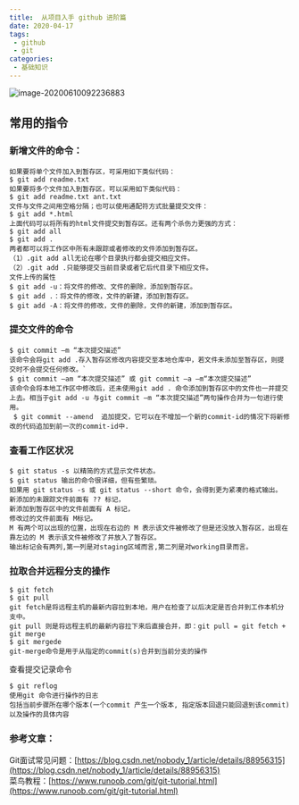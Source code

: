 ```yaml
---
title:  从项目入手 github 进阶篇
date: 2020-04-17
tags:
 - github
 - git
categories:
 - 基础知识
---
```

![image-20200610092236883](https://i.loli.net/2020/06/10/Don3ZyJvBCNb6ms.png)
<!-- more -->
<a name="y0WRd"></a>
## 常用的指令
<a name="iJvkR"></a>
### 新增文件的命令：
```
如果要将单个文件加入到暂存区，可采用如下类似代码：
$ git add readme.txt
如果要将多个文件加入到暂存区，可以采用如下类似代码：
$ git add readme.txt ant.txt
文件与文件之间用空格分隔；也可以使用通配符方式批量提交文件：
$ git add *.html
上面代码可以将所有的html文件提交到暂存区。还有两个杀伤力更强的方式：
$ git add all 
$ git add .
两者都可以将工作区中所有未跟踪或者修改的文件添加到暂存区。
（1）.git add all无论在哪个目录执行都会提交相应文件。
（2）.git add .只能够提交当前目录或者它后代目录下相应文件。
文件上传的属性
$ git add -u：将文件的修改、文件的删除，添加到暂存区。
$ git add .：将文件的修改，文件的新建，添加到暂存区。
$ git add -A：将文件的修改，文件的删除，文件的新建，添加到暂存区。
```
<a name="6PsHc"></a>
### 提交文件的命令
```
$ git commit –m “本次提交描述”
该命令会将git add .存入暂存区修改内容提交至本地仓库中，若文件未添加至暂存区，则提交时不会提交任何修改。`
$ git commit –am “本次提交描述” 或 git commit –a –m“本次提交描述”
该命令会将本地工作区中修改后，还未使用git add . 命令添加到暂存区中的文件也一并提交上去。相当于git add -u 与git commit –m “本次提交描述”两句操作合并为一句进行使用。
 $ git commit --amend  追加提交，它可以在不增加一个新的commit-id的情况下将新修改的代码追加到前一次的commit-id中.
```
<a name="0IgD2"></a>
### 查看工作区状况
```
$ git status -s 以精简的方式显示文件状态。
$ git status 输出的命令很详细，但有些繁琐。
如果用 git status -s 或 git status --short 命令，会得到更为紧凑的格式输出。
新添加的未跟踪文件前面有 ?? 标记，
新添加到暂存区中的文件前面有 A 标记，
修改过的文件前面有 M标记。
M 有两个可以出现的位置，出现在右边的 M 表示该文件被修改了但是还没放入暂存区，出现在靠左边的 M 表示该文件被修改了并放入了暂存区。
输出标记会有两列,第一列是对staging区域而言,第二列是对working目录而言。
```
<a name="G0p6Q"></a>
### 拉取合并远程分支的操作
```
$ git fetch
$ git pull
git fetch是将远程主机的最新内容拉到本地，用户在检查了以后决定是否合并到工作本机分支中。
git pull 则是将远程主机的最新内容拉下来后直接合并，即：git pull = git fetch + git merge
$ git mergede
git-merge命令是用于从指定的commit(s)合并到当前分支的操作
```
查看提交记录命令
```
$ git reflog
使用git 命令进行操作的日志  
包括当前步骤所在哪个版本(一个commit 产生一个版本, 指定版本回退只能回退到该commit) 以及操作的具体内容
```
<a name="rNR7V"></a>
### 参考文章：
Git面试常见问题：[https://blog.csdn.net/nobody_1/article/details/88956315](https://blog.csdn.net/nobody_1/article/details/88956315)<br />菜鸟教程：[https://www.runoob.com/git/git-tutorial.html](https://www.runoob.com/git/git-tutorial.html)
